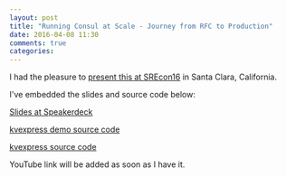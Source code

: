 ```yaml
---
layout: post
title: "Running Consul at Scale - Journey from RFC to Production"
date: 2016-04-08 11:30
comments: true
categories:
---
```


I had the pleasure to [present this at SREcon16](https://www.usenix.org/conference/srecon16/program/presentation/froese) in Santa Clara, California.

I've embedded the slides and source code below:

[Slides at Speakerdeck](https://speakerdeck.com/darron/running-consul-at-scale-journey-from-rfc-to-production)

[kvexpress demo source code](https://github.com/darron/kvexpress-demo)

[kvexpress source code](https://github.com/DataDog/kvexpress)

YouTube link will be added as soon as I have it.

<script async class="speakerdeck-embed" data-id="f6d76c8f31bb428c85e3463f84ae57b7" data-ratio="1.33333333333333" src="//speakerdeck.com/assets/embed.js"></script>
